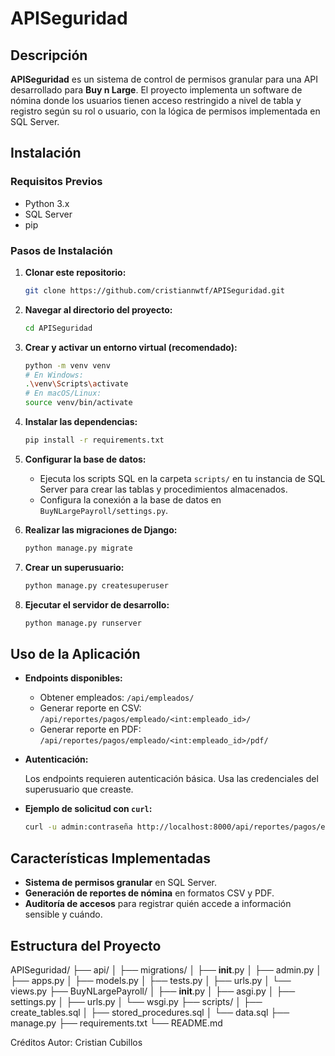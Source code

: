 # APISeguridad

## Descripción

**APISeguridad** es un sistema de control de permisos granular para una API desarrollado para **Buy n Large**. El proyecto implementa un software de nómina donde los usuarios tienen acceso restringido a nivel de tabla y registro según su rol o usuario, con la lógica de permisos implementada en SQL Server.

## Instalación

### Requisitos Previos

- Python 3.x
- SQL Server
- pip

### Pasos de Instalación

1. **Clonar este repositorio:**

    ```bash
    git clone https://github.com/cristiannwtf/APISeguridad.git
    ```

2. **Navegar al directorio del proyecto:**

    ```bash
    cd APISeguridad
    ```

3. **Crear y activar un entorno virtual (recomendado):**

    ```bash
    python -m venv venv
    # En Windows:
    .\venv\Scripts\activate
    # En macOS/Linux:
    source venv/bin/activate
    ```

4. **Instalar las dependencias:**

    ```bash
    pip install -r requirements.txt
    ```

5. **Configurar la base de datos:**

    - Ejecuta los scripts SQL en la carpeta `scripts/` en tu instancia de SQL Server para crear las tablas y procedimientos almacenados.
    - Configura la conexión a la base de datos en `BuyNLargePayroll/settings.py`.

6. **Realizar las migraciones de Django:**

    ```bash
    python manage.py migrate
    ```

7. **Crear un superusuario:**

    ```bash
    python manage.py createsuperuser
    ```

8. **Ejecutar el servidor de desarrollo:**

    ```bash
    python manage.py runserver
    ```

## Uso de la Aplicación

- **Endpoints disponibles:**

  - Obtener empleados: `/api/empleados/`
  - Generar reporte en CSV: `/api/reportes/pagos/empleado/<int:empleado_id>/`
  - Generar reporte en PDF: `/api/reportes/pagos/empleado/<int:empleado_id>/pdf/`

- **Autenticación:**

  Los endpoints requieren autenticación básica. Usa las credenciales del superusuario que creaste.

- **Ejemplo de solicitud con `curl`:**

    ```bash
    curl -u admin:contraseña http://localhost:8000/api/reportes/pagos/empleado/1/
    ```

## Características Implementadas

- **Sistema de permisos granular** en SQL Server.
- **Generación de reportes de nómina** en formatos CSV y PDF.
- **Auditoría de accesos** para registrar quién accede a información sensible y cuándo.

## Estructura del Proyecto


APISeguridad/
├── api/
│   ├── migrations/
│   ├── __init__.py
│   ├── admin.py
│   ├── apps.py
│   ├── models.py
│   ├── tests.py
│   ├── urls.py
│   └── views.py
├── BuyNLargePayroll/
│   ├── __init__.py
│   ├── asgi.py
│   ├── settings.py
│   ├── urls.py
│   └── wsgi.py
├── scripts/
│   ├── create_tables.sql
│   ├── stored_procedures.sql
│   └── data.sql
├── manage.py
├── requirements.txt
└── README.md



Créditos
Autor: Cristian Cubillos
